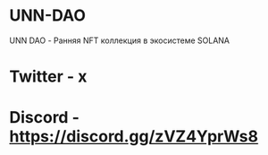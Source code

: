 # UNN-DAO
UNN DAO - Ранняя NFT коллекция в экосистеме SOLANA
# Twitter - x
# Discord - https://discord.gg/zVZ4YprWs8

